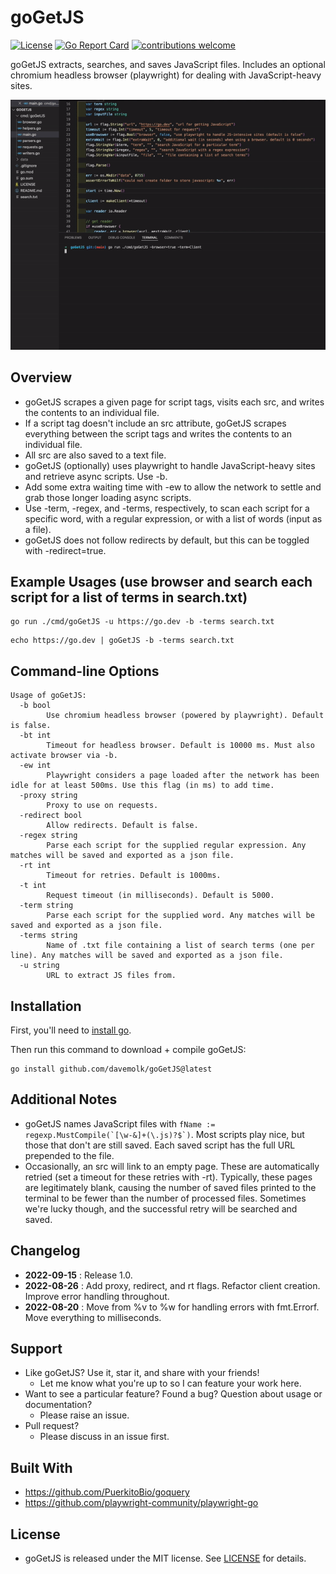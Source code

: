 # goGetJS
[![License](https://img.shields.io/badge/License-MIT-blue.svg)](http://opensource.org/licenses/MIT)
[![Go Report Card](https://goreportcard.com/badge/github.com/davemolk/goGetJS)](https://goreportcard.com/report/github.com/davemolk/goGetJS)
[![contributions welcome](https://img.shields.io/badge/contributions-welcome-brightgreen.svg?style=flat)](https://github.com/davemolk/goGetJS/issues)

goGetJS extracts, searches, and saves JavaScript files. Includes an optional chromium headless browser (playwright) for dealing with JavaScript-heavy sites.

![demo](demo.gif)

## Overview
* goGetJS scrapes a given page for script tags, visits each src, and writes the contents to an individual file.
* If a script tag doesn't include an src attribute, goGetJS scrapes everything between the script tags and writes the contents to an individual file.
* All src are also saved to a text file.
* goGetJS (optionally) uses playwright to handle JavaScript-heavy sites and retrieve async scripts. Use -b.
* Add some extra waiting time with -ew to allow the network to settle and grab those longer loading async scripts.
* Use -term, -regex, and -terms, respectively, to scan each script for a specific word, with a regular expression, or with a list of words (input as a file).
* goGetJS does not follow redirects by default, but this can be toggled with -redirect=true.

## Example Usages (use browser and search each script for a list of terms in search.txt)
```
go run ./cmd/goGetJS -u https://go.dev -b -terms search.txt
```
```
echo https://go.dev | goGetJS -b -terms search.txt
```

## Command-line Options
```
Usage of goGetJS:
  -b bool
    	Use chromium headless browser (powered by playwright). Default is false.
  -bt int
    	Timeout for headless browser. Default is 10000 ms. Must also activate browser via -b.
  -ew int
    	Playwright considers a page loaded after the network has been idle for at least 500ms. Use this flag (in ms) to add time. 
  -proxy string
    	Proxy to use on requests.
  -redirect bool
    	Allow redirects. Default is false.
  -regex string
    	Parse each script for the supplied regular expression. Any matches will be saved and exported as a json file.
  -rt int
    	Timeout for retries. Default is 1000ms.
  -t int
    	Request timeout (in milliseconds). Default is 5000.
  -term	string
        Parse each script for the supplied word. Any matches will be saved and exported as a json file.
  -terms string
    	Name of .txt file containing a list of search terms (one per line). Any matches will be saved and exported as a json file. 
  -u string
    	URL to extract JS files from.
```

## Installation
First, you'll need to [install go](https://golang.org/doc/install).

Then run this command to download + compile goGetJS:
```
go install github.com/davemolk/goGetJS@latest
```

## Additional Notes
* goGetJS names JavaScript files with ```fName := regexp.MustCompile(`[\w-&]+(\.js)?$`)```. Most scripts play nice, but those that don't are still saved. Each saved script has the full URL prepended to the file.
* Occasionally, an src will link to an empty page. These are automatically retried (set a timeout for these retries with -rt). Typically, these pages are legitimately blank, causing the number of saved files printed to the terminal to be fewer than the number of processed files. Sometimes we're lucky though, and the successful retry will be searched and saved.

## Changelog
*    **2022-09-15** : Release 1.0. 
*    **2022-08-26** : Add proxy, redirect, and rt flags. Refactor client creation. Improve error handling throughout. 
*    **2022-08-20** : Move from %v to %w for handling errors with fmt.Errorf. Move everything to milliseconds.

## Support
* Like goGetJS? Use it, star it, and share with your friends!
    - Let me know what you're up to so I can feature your work here.
* Want to see a particular feature? Found a bug? Question about usage or documentation?
    - Please raise an issue.
* Pull request?
    - Please discuss in an issue first. 

## Built With
* https://github.com/PuerkitoBio/goquery
* https://github.com/playwright-community/playwright-go

## License
* goGetJS is released under the MIT license. See [LICENSE](LICENSE) for details.